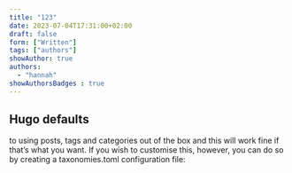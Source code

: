```yaml
---
title: "123"
date: 2023-07-04T17:31:00+02:00
draft: false
form: ["Written"]
tags: ["authors"]
showAuthor: true
authors:
  - "hannah"
showAuthorsBadges : true
---
```


## Hugo defaults


to using posts, tags and categories out of the box and this will work fine if that’s what you want. If you wish to customise this, however, you can do so by creating a taxonomies.toml configuration file:

